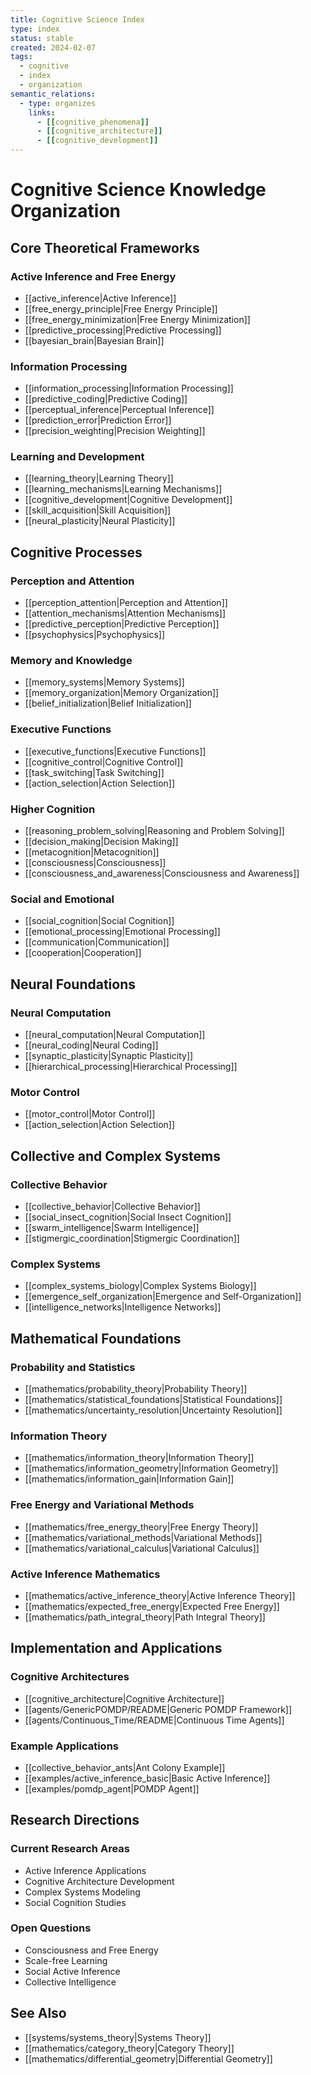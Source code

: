 ```yaml
---
title: Cognitive Science Index
type: index
status: stable
created: 2024-02-07
tags:
  - cognitive
  - index
  - organization
semantic_relations:
  - type: organizes
    links:
      - [[cognitive_phenomena]]
      - [[cognitive_architecture]]
      - [[cognitive_development]]
---
```


# Cognitive Science Knowledge Organization

## Core Theoretical Frameworks

### Active Inference and Free Energy
- [[active_inference|Active Inference]]
- [[free_energy_principle|Free Energy Principle]]
- [[free_energy_minimization|Free Energy Minimization]]
- [[predictive_processing|Predictive Processing]]
- [[bayesian_brain|Bayesian Brain]]

### Information Processing
- [[information_processing|Information Processing]]
- [[predictive_coding|Predictive Coding]]
- [[perceptual_inference|Perceptual Inference]]
- [[prediction_error|Prediction Error]]
- [[precision_weighting|Precision Weighting]]

### Learning and Development
- [[learning_theory|Learning Theory]]
- [[learning_mechanisms|Learning Mechanisms]]
- [[cognitive_development|Cognitive Development]]
- [[skill_acquisition|Skill Acquisition]]
- [[neural_plasticity|Neural Plasticity]]

## Cognitive Processes

### Perception and Attention
- [[perception_attention|Perception and Attention]]
- [[attention_mechanisms|Attention Mechanisms]]
- [[predictive_perception|Predictive Perception]]
- [[psychophysics|Psychophysics]]

### Memory and Knowledge
- [[memory_systems|Memory Systems]]
- [[memory_organization|Memory Organization]]
- [[belief_initialization|Belief Initialization]]

### Executive Functions
- [[executive_functions|Executive Functions]]
- [[cognitive_control|Cognitive Control]]
- [[task_switching|Task Switching]]
- [[action_selection|Action Selection]]

### Higher Cognition
- [[reasoning_problem_solving|Reasoning and Problem Solving]]
- [[decision_making|Decision Making]]
- [[metacognition|Metacognition]]
- [[consciousness|Consciousness]]
- [[consciousness_and_awareness|Consciousness and Awareness]]

### Social and Emotional
- [[social_cognition|Social Cognition]]
- [[emotional_processing|Emotional Processing]]
- [[communication|Communication]]
- [[cooperation|Cooperation]]

## Neural Foundations

### Neural Computation
- [[neural_computation|Neural Computation]]
- [[neural_coding|Neural Coding]]
- [[synaptic_plasticity|Synaptic Plasticity]]
- [[hierarchical_processing|Hierarchical Processing]]

### Motor Control
- [[motor_control|Motor Control]]
- [[action_selection|Action Selection]]

## Collective and Complex Systems

### Collective Behavior
- [[collective_behavior|Collective Behavior]]
- [[social_insect_cognition|Social Insect Cognition]]
- [[swarm_intelligence|Swarm Intelligence]]
- [[stigmergic_coordination|Stigmergic Coordination]]

### Complex Systems
- [[complex_systems_biology|Complex Systems Biology]]
- [[emergence_self_organization|Emergence and Self-Organization]]
- [[intelligence_networks|Intelligence Networks]]

## Mathematical Foundations

### Probability and Statistics
- [[mathematics/probability_theory|Probability Theory]]
- [[mathematics/statistical_foundations|Statistical Foundations]]
- [[mathematics/uncertainty_resolution|Uncertainty Resolution]]

### Information Theory
- [[mathematics/information_theory|Information Theory]]
- [[mathematics/information_geometry|Information Geometry]]
- [[mathematics/information_gain|Information Gain]]

### Free Energy and Variational Methods
- [[mathematics/free_energy_theory|Free Energy Theory]]
- [[mathematics/variational_methods|Variational Methods]]
- [[mathematics/variational_calculus|Variational Calculus]]

### Active Inference Mathematics
- [[mathematics/active_inference_theory|Active Inference Theory]]
- [[mathematics/expected_free_energy|Expected Free Energy]]
- [[mathematics/path_integral_theory|Path Integral Theory]]

## Implementation and Applications

### Cognitive Architectures
- [[cognitive_architecture|Cognitive Architecture]]
- [[agents/GenericPOMDP/README|Generic POMDP Framework]]
- [[agents/Continuous_Time/README|Continuous Time Agents]]

### Example Applications
- [[collective_behavior_ants|Ant Colony Example]]
- [[examples/active_inference_basic|Basic Active Inference]]
- [[examples/pomdp_agent|POMDP Agent]]

## Research Directions

### Current Research Areas
- Active Inference Applications
- Cognitive Architecture Development
- Complex Systems Modeling
- Social Cognition Studies

### Open Questions
- Consciousness and Free Energy
- Scale-free Learning
- Social Active Inference
- Collective Intelligence

## See Also

- [[systems/systems_theory|Systems Theory]]
- [[mathematics/category_theory|Category Theory]]
- [[mathematics/differential_geometry|Differential Geometry]] 